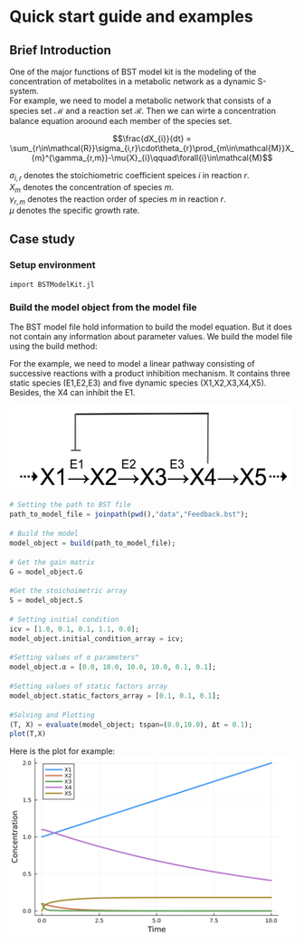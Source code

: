 # Quick start guide and examples


## Brief Introduction

One of the major functions of BST model kit is the modeling of the concentration of metabolites in a metabolic network  as a dynamic S-system.  
For example, we need to model a metabolic network that consists of a species set $\mathcal{M}$ and a reaction set $\mathcal{R}$. Then we can wirte a concentration balance equation aroound each member of the species set.

$$\frac{dX_{i}}{dt} = \sum_{r\in\mathcal{R}}\sigma_{i,r}\cdot\theta_{r}\prod_{m\in\mathcal{M}}X_{m}^{\gamma_{r,m}}-\mu{X}_{i}\qquad\forall{i}\in\mathcal{M}$$

$\sigma_{i,r}$ denotes the stoichiometric coefficient speices $i$ in reaction $r$.  
$X_{m}$ denotes the concentration of species $m$.  
$\gamma_{r,m}$ denotes the reaction order of species $m$ in reaction $r$.   
$\mu$ denotes the specific growth rate.


## Case study

### Setup environment

```
import BSTModelKit.jl
```

### Build the model object from the model file 
The BST model file hold information to build the model equation. But it does not contain any information about parameter values. We build the model file using the build method: 

For the example, we need to model a linear pathway consisting of successive reactions with a product inhibition mechanism. 
It contains three static species (E1,E2,E3) and five dynamic species (X1,X2,X3,X4,X5). Besides, the X4 can inhibit the E1. 

<img src="./figs/Fig-Product-Inhibition.png" width="500px" height="150px">

```julia
# Setting the path to BST file
path_to_model_file = joinpath(pwd(),"data","Feedback.bst");

# Build the model
model_object = build(path_to_model_file);

# Get the gain matrix
G = model_object.G

#Get the stoichoimetric array
S = model_object.S

# Setting initial condition
icv = [1.0, 0.1, 0.1, 1.1, 0.0];
model_object.initial_condition_array = icv; 

#Setting values of α parameters"
model_object.α = [0.0, 10.0, 10.0, 10.0, 0.1, 0.1];

#Setting values of static factors array
model_object.static_factors_array = [0.1, 0.1, 0.1];

#Solving and Plotting
(T, X) = evaluate(model_object; tspan=(0.0,10.0), Δt = 0.1);
plot(T,X)

```
Here is the plot for example: 
<img src="./figs/Fig-Example-1.png">